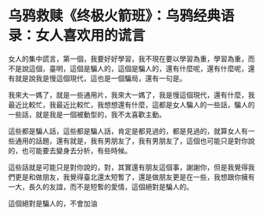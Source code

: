 # 乌鸦救赎《终极火箭班》：乌鸦经典语录：女人喜欢用的谎言

女人的集中謊言，第一個，我要好好學習，我不現在要以學習為重，學習為重，而不是說這個，臺明，這個是騙人的，這個是騙人的，還有什麼呢，還有什麼呢，還有就是說我是慢這個現代，這也是一個騙局，還有一句是。

我來大一媽了，就是一些通用片，我來大一媽了，我是慢這個現代，還有什麼，我最近比較忙，我最近比較忙，我想想還有什麼，這都是女人騙人的一些話，騙人的一些話，就是我是一個被動型的，我不太喜歡主動。

這些都是騙人話，這些都是騙人話，肯定是都見過的，都是見過的，就算女人有一些通用的話題，還有就是，我有男朋友了，我有男朋友了，這個也可能只是對你說的，也可能要去變身去分析，有些時候。

這些話就是可能只是對你說的，對，其實還有朋友這個事，謝謝你，但是我覺得我們更是和做朋友，我覺得臺北還太短暫了，還是做朋友更是在一些，我想跟你擁有一大，長久的友誼，而不是短暫的愛情，這個絕對是騙人的。

這個絕對是騙人的，不會加油